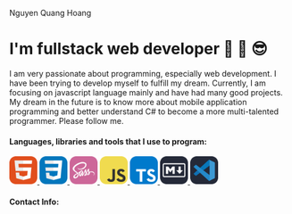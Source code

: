 Nguyen Quang Hoang
# I'm fullstack web developer &#129305; &#127881; &#128526;

I am very passionate about programming, especially web development. I have been trying to develop myself to fulfill my dream. Currently, I am focusing on javascript language mainly and have had many good projects. My dream in the future is to know more about mobile application programming and better understand C# to become a more multi-talented programmer. Please follow me.

#### Languages, libraries and tools that I use to program:
<a href="#">
<img width="50" height="50" src="https://github.com/tandpfun/skill-icons/blob/main/icons/HTML.svg"/>
</a>
<a href="#">
<img width="50" height="50" src="https://github.com/tandpfun/skill-icons/blob/main/icons/CSS.svg"/>
</a>
<a href="#">
<img width="50" height="50" src="https://github.com/tandpfun/skill-icons/blob/main/icons/Sass.svg"/>
</a>
<a href="#">
<img width="50" height="50" src="https://github.com/tandpfun/skill-icons/blob/main/icons/JavaScript.svg"/>
</a>
<a href="#">
<img width="50" height="50" src="https://github.com/tandpfun/skill-icons/blob/main/icons/TypeScript.svg"/>
</a>
<a href="#">
<img width="50" height="50" src="https://github.com/tandpfun/skill-icons/blob/main/icons/Markdown-Dark.svg"/>
</a>
<a href="#">
<img width="50" height="50" src="https://github.com/tandpfun/skill-icons/blob/main/icons/VSCode-Dark.svg"/>
</a>

#### Contact Info:
